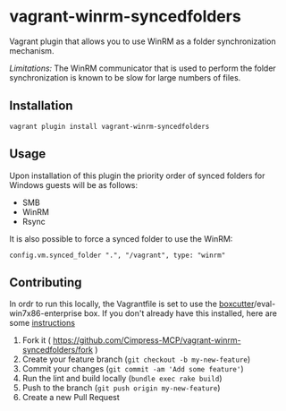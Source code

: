 # vagrant-winrm-syncedfolders

Vagrant plugin that allows you to use WinRM as a folder synchronization mechanism.

*Limitations:* The WinRM communicator that is used to perform the folder synchronization is known to be slow for large numbers of files.

## Installation

    vagrant plugin install vagrant-winrm-syncedfolders

## Usage

Upon installation of this plugin the priority order of synced folders for Windows guests will be as follows:

  - SMB
  - WinRM
  - Rsync

It is also possible to force a synced folder to use the WinRM:

    config.vm.synced_folder ".", "/vagrant", type: "winrm"

## Contributing

In ordr to run this locally, the Vagrantfile is set to use the [boxcutter](https://github.com/boxcutter/windows)/eval-win7x86-enterprise box. If you don't already have this installed, here are some [instructions](https://github.com/tknerr/vagrant-managed-servers/pull/48)

1. Fork it ( https://github.com/Cimpress-MCP/vagrant-winrm-syncedfolders/fork )
2. Create your feature branch (`git checkout -b my-new-feature`)
3. Commit your changes (`git commit -am 'Add some feature'`)
4. Run the lint and build locally (`bundle exec rake build`)
5. Push to the branch (`git push origin my-new-feature`)
6. Create a new Pull Request
